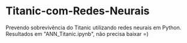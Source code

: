 # Titanic-com-Redes-Neurais

Prevendo sobrevivência do Titanic utilizando redes neurais em Python.
Resultados em "ANN_Titanic.ipynb", não precisa baixar =)
